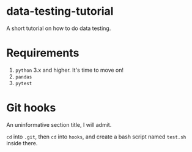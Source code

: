 # data-testing-tutorial
A short tutorial on how to do data testing.

# Requirements

1. `python` 3.x and higher. It's time to move on!
2. `pandas`
3. `pytest`

# Git hooks

An uninformative section title, I will admit.

`cd` into `.git`, then `cd` into `hooks`, and create a bash script named `test.sh` inside there. 